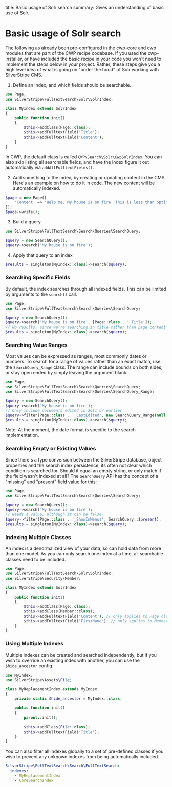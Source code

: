 title: Basic usage of Solr search
summary: Gives an understanding of basic use of Solr.

# Basic usage of Solr search

The following as already been pre-configured in the cwp-core and cwp modules that are part of the CWP recipe codebase.
If you used the cwp-installer, or have included the basic recipe in your code you won't need to implement the steps below in your project.
Rather, these steps give you a high level idea of what is going on "under the hood" of Solr working with SilverStripe CMS.

1) Define an index, and which fields should be searchable.

```php
use Page;
use SilverStripe\FullTextSearch\Solr\SolrIndex;

class MyIndex extends SolrIndex
{
    public function init()
    {
        $this->addClass(Page::class);
        $this->addFulltextField('Title');
        $this->addFulltextField('Content');
    }
}
```

In CWP, the default class is called `CWP\Search\Solr\CwpSolrIndex`.
You can also skip listing all searchable fields, and have the index
figure it out automatically via `addAllFulltextFields()`.


2) Add something to the index, by creating or updating content in the CMS.
Here's an example on how to do it in code. The new content will be automatically indexed.

```php
$page = new Page([
    'Content' => 'Help me. My house is on fire. This is less than optimal.'
]);
$page->write();
```

3) Build a query

```php
use SilverStripe\FullTextSearch\Search\Queries\SearchQuery;

$query = new SearchQuery();
$query->search('My house is on fire');
```

4) Apply that query to an index

```php
$results = singleton(MyIndex::class)->search($query);
```

### Searching Specific Fields

By default, the index searches through all indexed fields.
This can be limited by arguments to the `search()` call.

```php
use Page;
use SilverStripe\FullTextSearch\Search\Queries\SearchQuery;

$query = new SearchQuery();
$query->search('My house is on fire', [Page::class . '_Title']);
// No results, since we're searching in title rather than page content
$results = singleton(MyIndex::class)->search($query);
```

### Searching Value Ranges

Most values can be expressed as ranges, most commonly dates or numbers.
To search for a range of values rather than an exact match, 
use the `SearchQuery_Range` class. The range can include bounds on both sides,
or stay open ended by simply leaving the argument blank.

```php
use Page;
use SilverStripe\FullTextSearch\Search\Queries\SearchQuery;
use SilverStripe\FullTextSearch\Search\Queries\SearchQuery_Range;

$query = new SearchQuery();
$query->search('My house is on fire');
// Only include documents edited in 2011 or earlier
$query->filter(Page::class . '_LastEdited', new SearchQuery_Range(null, '2011-12-31T23:59:59Z'));
$results = singleton(MyIndex::class)->search($query);
```

Note: At the moment, the date format is specific to the search implementation.

### Searching Empty or Existing Values

Since there's a type conversion between the SilverStripe database, object properties
and the search index persistence, its often not clear which condition is searched for.
Should it equal an empty string, or only match if the field wasn't indexed at all?
The `SearchQuery` API has the concept of a "missing" and "present" field value for this:

```php
use Page;
use SilverStripe\FullTextSearch\Search\Queries\SearchQuery;

$query = new SearchQuery();
$query->search('My house is on fire');
// Needs a value, although it can be false
$query->filter(Page::class . '_ShowInMenus', SearchQuery::$present);
$results = singleton(MyIndex::class)->search($query);	
```

### Indexing Multiple Classes

An index is a denormalized view of your data, so can hold data from more than one model.
As you can only search one index at a time, all searchable classes need to be included.

```php
use Page;
use SilverStripe\FullTextSearch\Solr\SolrIndex;
use SilverStripe\Security\Member;

class MyIndex extends SolrIndex
{
    public function init()
    {
        $this->addClass(Page::class);
        $this->addClass(Member::class);
        $this->addFulltextField('Content'); // only applies to Page class
        $this->addFulltextField('FirstName'); // only applies to Member class
    }
}
```

### Using Multiple Indexes

Multiple indexes can be created and searched independently, but if you wish to override an existing
index with another, you can use the `$hide_ancestor` config.

```php
use MyIndex;
use SilverStripe\Assets\File;

class MyReplacementIndex extends MyIndex
{
    private static $hide_ancestor = MyIndex::class;

    public function init()
    {
        parent::init();
 
        $this->addClass(File::class);
        $this->addFulltextField('Title');
    }
}
```

You can also filter all indexes globally to a set of pre-defined classes if you wish to 
prevent any unknown indexes from being automatically included.

```yaml
SilverStripe\FullTextSearch\Search\FullTextSearch:
  indexes:
    - MyReplacementIndex
    - CoreSearchIndex
```
